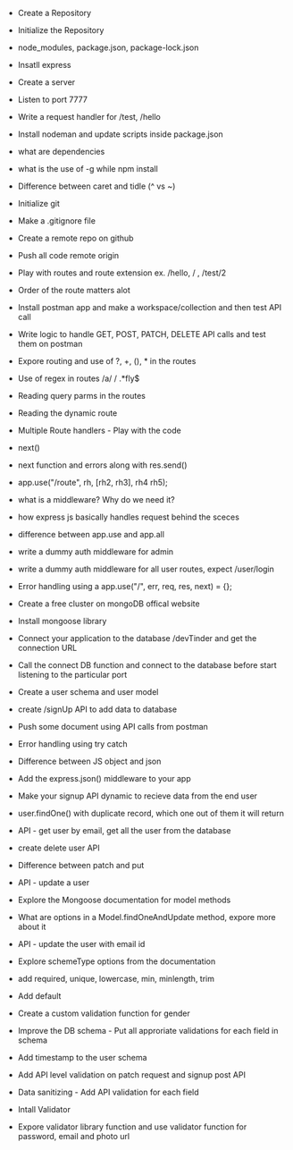 - Create a Repository
- Initialize the Repository
- node_modules, package.json, package-lock.json
- Insatll express
- Create a server
- Listen to port 7777
- Write a request handler for /test, /hello
- Install nodeman and update scripts inside package.json
- what are dependencies
- what is the use of -g while npm install
- Difference between caret and tidle (^ vs ~)

- Initialize git 
- Make a .gitignore file
- Create a remote repo on github
- Push all code remote origin
- Play with routes and route extension ex. /hello, / , /test/2
- Order of the route matters alot
- Install postman app and make a workspace/collection and then test API call
- Write logic to handle GET, POST, PATCH, DELETE API calls and test them on postman
- Expore routing and use of ?, +, (), * in the routes
- Use of regex in routes /a/ / .*fly$
- Reading query parms in the routes
- Reading the dynamic route

- Multiple Route handlers - Play with the code
- next()
- next function and errors along with res.send()
- app.use("/route", rh, [rh2, rh3], rh4 rh5);
- what is a middleware? Why do we need it?
- how express js basically handles request behind the sceces
- difference between app.use and app.all
- write a dummy auth middleware for admin
- write a dummy auth middleware for all user routes, expect /user/login
- Error handling using a app.use("/", err, req, res, next) = {};

- Create a free cluster on mongoDB offical website
- Install mongoose library 
- Connect your application to the database /devTinder and get the connection URL
- Call the connect DB function and connect to the database before start listening to the particular port
- Create a user schema and user model
- create /signUp API to add data to database
- Push some document using API calls from postman
- Error handling using try catch

- Difference between JS object and json
- Add the express.json() middleware to your app
- Make your signup API dynamic to recieve data from the end user
- user.findOne() with duplicate record, which one out of them it will return
- API - get user by email, get all the user from the database
- create delete user API
- Difference between patch and put
- API - update a user
- Explore the Mongoose documentation for model methods
- What are options in a Model.findOneAndUpdate method, expore more about it
- API - update the user with email id

- Explore schemeType options from the documentation
- add required, unique, lowercase, min, minlength, trim
- Add default 
- Create a custom validation function for gender
- Improve the DB schema - Put all approriate validations for each field in schema
- Add timestamp to the user schema
- Add API level validation on patch request and signup post API
- Data sanitizing - Add API validation for each field
- Intall Validator
- Expore validator library function and use validator function for password, email and photo url